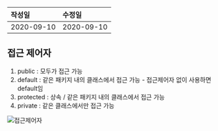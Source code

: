 |작성일|수정일|
|:----|:----|
|2020-09-10|2020-09-10|

## 접근 제어자

1. public : 모두가 접근 가능
2. default : 같은 패키지 내의 클래스에서 접근 가능 - 접근제어자 없이 사용하면 default임
3. protected : 상속 / 같은 패키지 내의 클래스에서 접근 가능
4. private : 같은 클래스에서만 접근 가능

![접근제어자](https://user-images.githubusercontent.com/53729311/180647010-46d1d03f-5251-417c-93d3-22933aad74bc.jpg)
